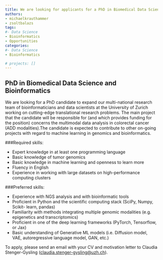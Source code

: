 ```yaml
---
title: We are looking for applicants for a PhD in Biomedical Data Science and Bioinformatics
authors:
- michaelkrauthammer
- zsoltbalazs
tags: 
#- Data Science
- Bioinformatics
- Opportunities
categories:
#- Data Science
- Bioinformatics

# projects: []
---
```


## PhD in Biomedical Data Science and Bioinformatics

We are looking for a PhD candidate to expand our multi-national research team of bioinformaticians and data scientists at the 
University of Zurich working on cutting-edge translational research problems. The main project that the candidate will be 
responsible for (and which provides funding for the position) concerns the multimodal data analysis in colorectal cancer (ADD modalities).The candidate 
is expected to contribute to other on-going projects with regard to machine learning in genomics and bioinformatics.

###Required skills:
- Expert knowledge in at least one programming language
- Basic knowledge of tumor genomics
- Basic knowledge in machine learning and openness to learn more
- Fluency in English
- Experience in working with large datasets on high-performance computing clusters

###Preferred skills:
- Experience with NGS analysis and with bioinformatic tools
- Proficient in Python and the scientific computing stack (SciPy, Numpy, Scikit- learn, pandas)
- Familiarity with methods integrating multiple genomic modalities (e.g. epigenetics and transcriptomics)
- Proficient in one of the deep learning frameworks (PyTorch, Tensorflow, or Jax)
- Basic understanding of Generative ML models (i.e. Diffusion model, VAE, autoregressive language model, GAN, etc.)

To apply, please send an email with your CV and motivation letter to Claudia Stenger-Gysling  (claudia.stenger-gysling@uzh.ch).